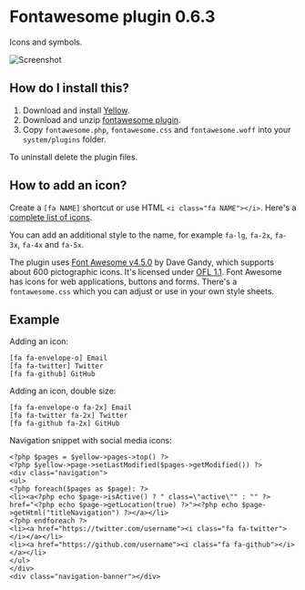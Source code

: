 Fontawesome plugin 0.6.3
========================
Icons and symbols.

![Screenshot](fontawesome-plugin.jpg?raw=true)

How do I install this?
----------------------
1. Download and install [Yellow](https://github.com/datenstrom/yellow/).
2. Download and unzip [fontawesome plugin](https://github.com/datenstrom/yellow-plugins/raw/master/zip/fontawesome.zip).
3. Copy `fontawesome.php`, `fontawesome.css` and `fontawesome.woff` into your `system/plugins` folder.

To uninstall delete the plugin files.

How to add an icon?
-------------------
Create a `[fa NAME]` shortcut or use HTML `<i class="fa NAME"></i>`. Here's a [complete list of icons](http://fortawesome.github.io/Font-Awesome/icons/).

You can add an additional style to the name, for example `fa-lg`, `fa-2x`, `fa-3x`, `fa-4x` and `fa-5x`.

The plugin uses [Font Awesome v4.5.0](https://github.com/FortAwesome/Font-Awesome) by Dave Gandy, which supports about 600 pictographic icons. It's licensed under [OFL 1.1](http://opensource.org/licenses/OFL-1.1). Font Awesome has icons for web applications, buttons and forms. There's a `fontawesome.css` which you can adjust or use in your own style sheets.

Example
-------
Adding an icon:

    [fa fa-envelope-o] Email
    [fa fa-twitter] Twitter
    [fa fa-github] GitHub

Adding an icon, double size:

    [fa fa-envelope-o fa-2x] Email
    [fa fa-twitter fa-2x] Twitter
    [fa fa-github fa-2x] GitHub

Navigation snippet with social media icons:

    <?php $pages = $yellow->pages->top() ?>
    <?php $yellow->page->setLastModified($pages->getModified()) ?>
    <div class="navigation">
    <ul>
    <?php foreach($pages as $page): ?>
    <li><a<?php echo $page->isActive() ? " class=\"active\"" : "" ?> href="<?php echo $page->getLocation(true) ?>"><?php echo $page->getHtml("titleNavigation") ?></a></li>
    <?php endforeach ?>
    <li><a href="https://twitter.com/username"><i class="fa fa-twitter"></i></a></li>
    <li><a href="https://github.com/username"><i class="fa fa-github"></i></a></li>
    </ul>
    </div>
    <div class="navigation-banner"></div>
